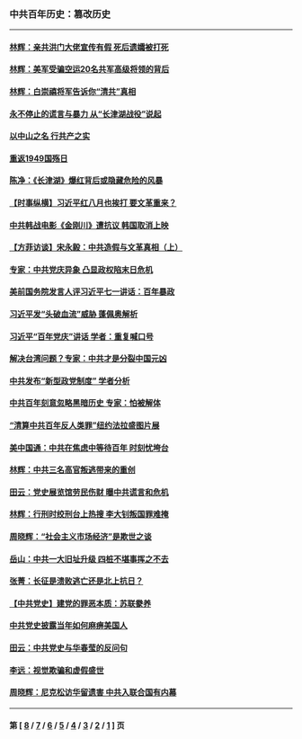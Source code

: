 ### 中共百年历史：篡改历史
---
#### [林辉：亲共洪门大佬宣传有假 死后遗孀被打死](../../pages/nf1176115/n14057205.md?10120430) 
#### [林辉：美军受骗空运20名共军高级将领的背后](../../pages/nf1176115/n14052185.md?10120430) 
#### [林辉：白崇禧将军告诉你“清共”真相](../../pages/nf1176115/n14044216.md?10120430) 
#### [永不停止的谎言与暴力 从“长津湖战役”说起](../../pages/nf1176115/n13494094.md?10120430) 
#### [以中山之名 行共产之实](../../pages/nf1176115/n13346437.md?10120430) 
#### [重返1949国殇日](../../pages/nf1176115/n13346372.md?10120430) 
#### [陈净：《长津湖》爆红背后或隐藏危险的风暴](../../pages/nf1176115/n13314364.md?10120430) 
#### [【时事纵横】习近平红八月也挨打 要文革重来？](../../pages/nf1176115/n13231393.md?10120430) 
#### [中共韩战电影《金刚川》遭抗议 韩国取消上映](../../pages/nf1176115/n13219114.md?10120430) 
#### [【方菲访谈】宋永毅：中共造假与文革真相（上）](../../pages/nf1176115/n13200760.md?10120430) 
#### [专家：中共党庆异象 凸显政权陷末日危机](../../pages/nf1176115/n13067084.md?10120430) 
#### [美前国务院发言人评习近平七一讲话：百年暴政](../../pages/nf1176115/n13066986.md?10120430) 
#### [习近平发“头破血流”威胁 蓬佩奥解析](../../pages/nf1176115/n13063604.md?10120430) 
#### [习近平“百年党庆”讲话 学者：重复喊口号](../../pages/nf1176115/n13061411.md?10120430) 
#### [解决台湾问题？专家：中共才是分裂中国元凶](../../pages/nf1176115/n13060811.md?10120430) 
#### [中共发布“新型政党制度” 学者分析](../../pages/nf1176115/n13056354.md?10120430) 
#### [中共百年刻意忽略黑暗历史 专家：怕被解体](../../pages/nf1176115/n13056056.md?10120430) 
#### [“清算中共百年反人类罪”纽约法拉盛图片展](../../pages/nf1176115/n13052220.md?10120430) 
#### [美中国通：中共在焦虑中等待百年 时刻忧垮台](../../pages/nf1176115/n13048820.md?10120430) 
#### [林辉：中共三名高官叛逃带来的重创](../../pages/nf1176115/n13035206.md?10120430) 
#### [田云：党史展览馆劳民伤财 曝中共谎言和危机](../../pages/nf1176115/n13033900.md?10120430) 
#### [林辉：行刑时绞刑台上热搜 李大钊叛国罪难掩](../../pages/nf1176115/n13031965.md?10120430) 
#### [周晓辉：“社会主义市场经济”是欺世之谈](../../pages/nf1176115/n13024090.md?10120430) 
#### [岳山：中共一大旧址升级 四桩不堪事挥之不去](../../pages/nf1176115/n13021697.md?10120430) 
#### [张菁：长征是溃败逃亡还是北上抗日？](../../pages/nf1176115/n13020585.md?10120430) 
#### [【中共党史】建党的罪恶本质：苏联豢养](../../pages/nf1176115/n13011888.md?10120430) 
#### [中共党史披露当年如何麻痹美国人](../../pages/nf1176115/n12966400.md?10120430) 
#### [田云：中共党史与华春莹的反问句](../../pages/nf1176115/n12765178.md?10120430) 
#### [李远：视觉欺骗和虚假盛世](../../pages/nf1176115/n12993376.md?10120430) 
#### [周晓辉：尼克松访华留遗害 中共入联合国有内幕](../../pages/nf1176115/n12991422.md?10120430) 

---
#### 第 [ [8](./8.md?10120430) / [7](./7.md?10120430) / [6](./6.md?10120430) / [5](./5.md?10120430) / [4](./4.md?10120430) / [3](./3.md?10120430) / [2](./2.md?10120430) / [1](./1.md?10120430) ] 页
